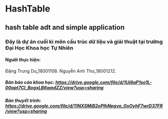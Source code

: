 # HashTable
## hash table adt and simple application
### Đây là dự án cuối kì môn cấu trúc dữ liệu và giải thuật tại trường Đại Học Khoa học Tự Nhiên
#### Người thực hiện: 
Đặng Trung Du_18001108.
Nguyễn Anh Thư_18001212.
##### Bản báo cáo khoa học: https://drive.google.com/file/d/1Uj6aP1so1L-00apt7Cl_BogxLB6wpdZZ/view?usp=sharing
##### Bản thuyết trình: https://drive.google.com/file/d/11NXSMiB2oPIhNpgvo_GsOyhF7wrD37FR/view?usp=sharing
